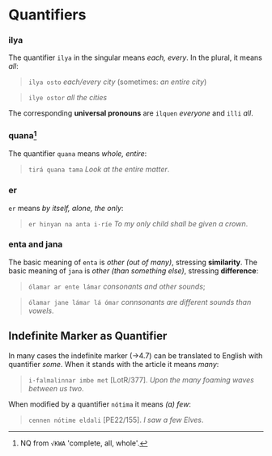 # Quantifiers

### ilya

The quantifier `ilya` in the singular means *each, every*. In the plural, it means *all*:

> `ilya osto` *each/every city* (sometimes: *an entire city*)
	
> `ilye ostor` *all the cities*

The corresponding **universal pronouns** are `ilquen` *everyone* and `illi` *all*. 

### quana[^1]

The quantifier `quana` means *whole, entire*:

> `tirá quana tama` *Look at the entire matter*.

### er

`er` means *by itself, alone, the only*:

> `er hinyan na anta i·ríe` *To my only child shall be given a crown*.
	
### enta and jana

The basic meaning of `enta` is *other (out of many)*, stressing **similarity**. The basic meaning of `jana` is *other (than something else)*, stressing **difference**:

> `ólamar ar ente lámar` *consonants and other sounds*;
	
> `ólamar jane lámar lá ómar` *connsonants are different sounds than vowels*.
	
## Indefinite Marker as Quantifier

In many cases the indefinite marker (&rarr;4.7) can be translated to English with quantifier *some*. When it stands with the article it means *many*:

> `i·falmalinnar imbe met` [LotR/377]. *Upon the many foaming waves between us two*.

When modified by a quantifier `nótima` it means *(a) few*:

> `cennen nótime eldali` [PE22/155]. *I saw a few Elves*.

[^1]: NQ from `√KWA` 'complete, all, whole'.